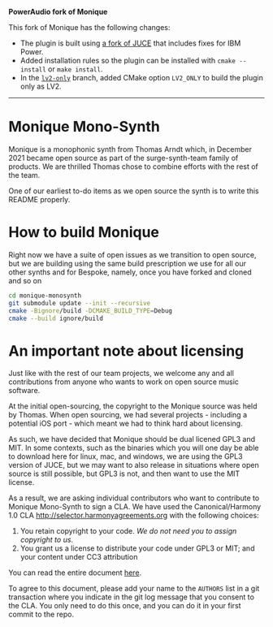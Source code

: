 **PowerAudio fork of Monique**

This fork of Monique has the following changes:

* The plugin is built using [a fork of JUCE] that includes fixes for IBM Power.
* Added installation rules so the plugin can be installed with
  `cmake --install` or `make install`.
* In the [`lv2-only`] branch, added CMake option `LV2_ONLY` to build the plugin
  only as LV2.

[a fork of JUCE]: https://github.com/poweraudio/JUCE
[`lv2-only`]: https://github.com/poweraudio/monique-monosynth/tree/lv2-only

---

# Monique Mono-Synth

Monique is a monophonic synth from Thomas Arndt which, in December 2021 became open source
as part of the surge-synth-team family of products. We are thrilled Thomas chose to combine 
efforts with the rest of the team.

One of our earliest to-do items as we open source the synth is to write this README properly.

# How to build Monique

Right now we have a suite of open issues as we transition to open source, but we are building using
the same build prescription we use for all our other synths and for Bespoke, namely, once you have forked
and cloned and so on

```bash
cd monique-monosynth
git submodule update --init --recursive
cmake -Bignore/build -DCMAKE_BUILD_TYPE=Debug
cmake --build ignore/build
```


# An important note about licensing

Just like with the rest of our team projects, we welcome any and all contributions from anyone who wants 
to work on open source music software.

At the initial open-sourcing, the copyright to the Monique source was held by Thomas. When open sourcing,
we had several projects - including a potential iOS port - which meant we had to think hard about licensing.

As such, we have decided that Monique should be dual licened GPL3 and MIT. In some contexts, such as the
binaries which you will one day be able to download here for linux, mac, and windows, we are using the GPL3 
version of JUCE, but we may want to also release in situations where open source is still possible, but GPL3 
is not, and then want to use the MIT license.

As a result, we are asking individual contributors who want to contribute to Monique Mono-Synth to sign a CLA.
We have used the Canonical/Harmony 1.0 CLA http://selector.harmonyagreements.org with the following choices:

1. You retain copyright to your code. *We do not need you to assign copyright to us*.
2. You grant us a license to distribute your code under GPL3 or MIT; and your content under CC3 attribution

You can read the entire document [here](MoniqueMonosynth_CLA.pdf).

To agree to this document,
please add your name to the `AUTHORS` list in a git transaction where you indicate in the git log message
that you consent to the CLA. You only need to do this once, and you can do it in your first commit to the repo.
